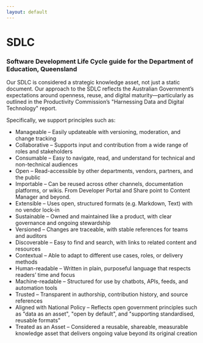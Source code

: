 ```yaml
---
layout: default
---
```


# SDLC
### Software Development Life Cycle guide for the Department of Education, Queensland

Our SDLC is considered a strategic knowledge asset, not just a static document. Our approach to the SDLC reflects the Australian Government’s expectations around openness, reuse, and digital maturity—particularly as outlined in the Productivity Commission’s "Harnessing Data and Digital Technology" report.

Specifically, we support principles such as: 

* Manageable – Easily updateable with versioning, moderation, and change tracking 
* Collaborative – Supports input and contribution from a wide range of roles and stakeholders 
* Consumable – Easy to navigate, read, and understand for technical and non-technical audiences 
* Open – Read-accessible by other departments, vendors, partners, and the public 
* Importable – Can be reused across other channels, documentation platforms, or wikis. From Developer Portal and Share point to Content Manager and beyond. 
* Extensible – Uses open, structured formats (e.g. Markdown, Text) with no vendor lock-in 
* Sustainable – Owned and maintained like a product, with clear governance and ongoing stewardship 
* Versioned – Changes are traceable, with stable references for teams and auditors 
* Discoverable – Easy to find and search, with links to related content and resources 
* Contextual – Able to adapt to different use cases, roles, or delivery methods 
* Human-readable – Written in plain, purposeful language that respects readers’ time and focus 
* Machine-readable – Structured for use by chatbots, APIs, feeds, and automation tools 
* Trusted – Transparent in authorship, contribution history, and source references 
* Aligned with National Policy – Reflects open government principles such as "data as an asset", "open by default", and "supporting standardised, reusable formats" 
* Treated as an Asset – Considered a reusable, shareable, measurable knowledge asset that delivers ongoing value beyond its original creation  
